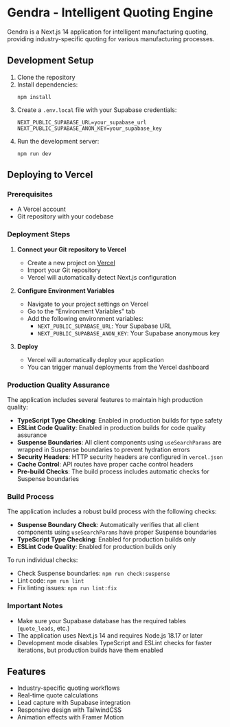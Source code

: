 # Gendra - Intelligent Quoting Engine

Gendra is a Next.js 14 application for intelligent manufacturing quoting, providing industry-specific quoting for various manufacturing processes.

## Development Setup

1. Clone the repository
2. Install dependencies:
   ```
   npm install
   ```
3. Create a `.env.local` file with your Supabase credentials:
   ```
   NEXT_PUBLIC_SUPABASE_URL=your_supabase_url
   NEXT_PUBLIC_SUPABASE_ANON_KEY=your_supabase_key
   ```
4. Run the development server:
   ```
   npm run dev
   ```

## Deploying to Vercel

### Prerequisites
- A Vercel account
- Git repository with your codebase

### Deployment Steps

1. **Connect your Git repository to Vercel**
   - Create a new project on [Vercel](https://vercel.com)
   - Import your Git repository
   - Vercel will automatically detect Next.js configuration

2. **Configure Environment Variables**
   - Navigate to your project settings on Vercel
   - Go to the "Environment Variables" tab
   - Add the following environment variables:
     - `NEXT_PUBLIC_SUPABASE_URL`: Your Supabase URL
     - `NEXT_PUBLIC_SUPABASE_ANON_KEY`: Your Supabase anonymous key

3. **Deploy**
   - Vercel will automatically deploy your application
   - You can trigger manual deployments from the Vercel dashboard

### Production Quality Assurance

The application includes several features to maintain high production quality:

- **TypeScript Type Checking**: Enabled in production builds for type safety
- **ESLint Code Quality**: Enabled in production builds for code quality assurance
- **Suspense Boundaries**: All client components using `useSearchParams` are wrapped in Suspense boundaries to prevent hydration errors
- **Security Headers**: HTTP security headers are configured in `vercel.json`
- **Cache Control**: API routes have proper cache control headers
- **Pre-build Checks**: The build process includes automatic checks for Suspense boundaries

### Build Process

The application includes a robust build process with the following checks:

- **Suspense Boundary Check**: Automatically verifies that all client components using `useSearchParams` have proper Suspense boundaries
- **TypeScript Type Checking**: Enabled for production builds only
- **ESLint Code Quality**: Enabled for production builds only

To run individual checks:
- Check Suspense boundaries: `npm run check:suspense`
- Lint code: `npm run lint`
- Fix linting issues: `npm run lint:fix`

### Important Notes

- Make sure your Supabase database has the required tables (`quote_leads`, etc.)
- The application uses Next.js 14 and requires Node.js 18.17 or later
- Development mode disables TypeScript and ESLint checks for faster iterations, but production builds have them enabled

## Features

- Industry-specific quoting workflows
- Real-time quote calculations
- Lead capture with Supabase integration
- Responsive design with TailwindCSS
- Animation effects with Framer Motion
